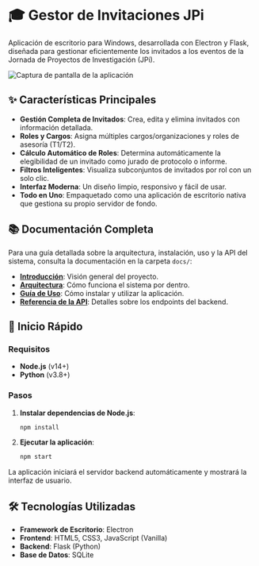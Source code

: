 # 🎓 Gestor de Invitaciones JPi

Aplicación de escritorio para Windows, desarrollada con Electron y Flask, diseñada para gestionar eficientemente los invitados a los eventos de la Jornada de Proyectos de Investigación (JPi).

![Captura de pantalla de la aplicación](https://i.imgur.com/rS42A2G.png)

## ✨ Características Principales

- **Gestión Completa de Invitados**: Crea, edita y elimina invitados con información detallada.
- **Roles y Cargos**: Asigna múltiples cargos/organizaciones y roles de asesoría (T1/T2).
- **Cálculo Automático de Roles**: Determina automáticamente la elegibilidad de un invitado como jurado de protocolo o informe.
- **Filtros Inteligentes**: Visualiza subconjuntos de invitados por rol con un solo clic.
- **Interfaz Moderna**: Un diseño limpio, responsivo y fácil de usar.
- **Todo en Uno**: Empaquetado como una aplicación de escritorio nativa que gestiona su propio servidor de fondo.

## 📚 Documentación Completa

Para una guía detallada sobre la arquitectura, instalación, uso y la API del sistema, consulta la documentación en la carpeta `docs/`:

- **[Introducción](./docs/index.md)**: Visión general del proyecto.
- **[Arquitectura](./docs/architecture.md)**: Cómo funciona el sistema por dentro.
- **[Guía de Uso](./docs/usage.md)**: Cómo instalar y utilizar la aplicación.
- **[Referencia de la API](./docs/api.md)**: Detalles sobre los endpoints del backend.

## 🚀 Inicio Rápido

### Requisitos
- **Node.js** (v14+)
- **Python** (v3.8+)

### Pasos

1.  **Instalar dependencias de Node.js**:
    ```bash
    npm install
    ```

2.  **Ejecutar la aplicación**:
    ```bash
    npm start
    ```

La aplicación iniciará el servidor backend automáticamente y mostrará la interfaz de usuario.

## 🛠️ Tecnologías Utilizadas

- **Framework de Escritorio**: Electron
- **Frontend**: HTML5, CSS3, JavaScript (Vanilla)
- **Backend**: Flask (Python)
- **Base de Datos**: SQLite